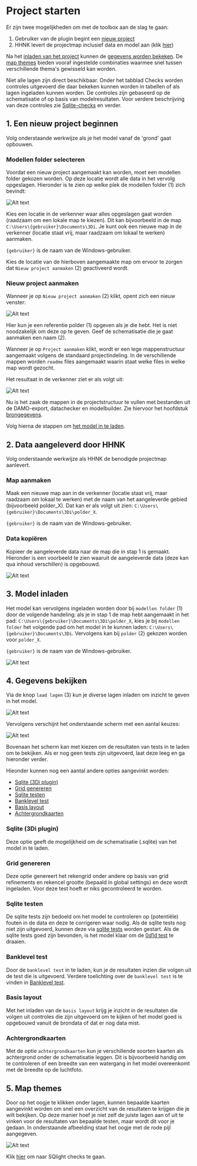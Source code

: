# **Project starten**
Er zijn twee mogelijkheden om met de toolbox aan de slag te gaan:
1. Gebruiker van de plugin begint een [nieuw project](#1-een-nieuw-project-beginnen) 
2. HHNK levert de projectmap inclusief data en model aan (klik [hier](#2-data-aangeleverd-door-hhnk))

Na het [inladen van het project](#3-model-inladen) kunnen de [gegevens worden bekeken](#4-gegevens-bekijken). De [map themes](#5-map-themes) bieden vooraf ingestelde combinaties waarmee snel tussen verschillende thema's gewisseld kan worden.

Niet alle lagen zijn direct beschikbaar. Onder het tabblad Checks worden controles uitgevoerd die daar bekeken kunnen worden in tabellen of als lagen ingeladen kunnen worden. De controles zijn gebaseerd op de schematisatie of op basis van modelresultaten. Voor verdere beschrijving van deze controles zie [Sqlite-checks](c_sqlite_checks.md) en verder.

## **1. Een nieuw project beginnen**
Volg onderstaande werkwijze als je het model vanaf de 'grond' gaat opbouwen.

### Modellen folder selecteren
Voordat een nieuw project aangemaakt kan worden, moet een modellen folder gekozen worden. Op deze locatie wordt alle data in het vervolg opgeslagen. Hieronder is te zien op welke plek de modellen folder (1) zich bevindt:

![Alt text](../../images/4_gebruik_plugin/a_overzicht_plugin/nieuw_project.png)

Kies een locatie in de verkenner waar alles opgeslagen gaat worden (raadzaam om een lokale map te kiezen). Dit kan bijvoorbeeld in de map `C:\Users\{gebruiker}\Documents\3Di`. Je kunt ook een nieuwe map in de verkenner (locatie staat vrij, maar raadzaam om lokaal te werken) aanmaken. 

`{gebruiker}` is de naam van de Windows-gebruiker.

Kies de locatie van de hierboven aangemaakte map om ervoor te zorgen dat ``Nieuw project aanmaken`` (2) geactiveerd wordt. 

### Nieuw project aanmaken
Wanneer je op ``Nieuw project aanmaken`` (2) klikt, opent zich een nieuw venster:

![Alt text](../../images/4_gebruik_plugin/a_overzicht_plugin/nieuw_project_venster.PNG)

Hier kun je een referentie polder (1) opgeven als je die hebt. <!--- TODO Wat doet dit?--> Het is niet noodzakelijk om deze op te geven. Geef de schematisatie die je gaat aanmaken een naam (2). 

Wanneer je op ``Project aanmaken`` klikt, wordt er een lege mappenstructuur aangemaakt volgens de standaard projectindeling. In de verschillende mappen worden ```readme``` files aangemaakt waarin staat welke files in welke map wordt gezocht.

Het resultaat in de verkenner ziet er als volgt uit:

![Alt text](../../images/4_gebruik_plugin/a_overzicht_plugin/nieuw_project_mappenstructuur.PNG)

Nu is het zaak de mappen in de projectstructuur te vullen met bestanden uit de DAMO-export, datachecker en modelbuilder. Zie hiervoor het hoofdstuk [brongegevens](a_brongegevens.md). 

Volg hierna de stappen om [het model in te laden](#3-model-inladen).  

## **2. Data aangeleverd door HHNK**
Volg onderstaande werkwijze als HHNK de benodigde projectmap aanlevert. 

### Map aanmaken 
Maak een nieuwe map aan in de verkenner (locatie staat vrij, maar raadzaam om lokaal te werken) met de naam van het aangeleverde gebied (bijvoorbeeld polder_X). Dat kan er als volgt uit zien: `C:\Users\{gebruiker}\Documents\3Di\polder_X`. 

`{gebruiker}` is de naam van de Windows-gebruiker.

### Data kopiëren 
Kopieer de aangeleverde data naar de map die in stap 1 is gemaakt. Hieronder is een voorbeeld te zien waaruit de aangeleverde data (deze kan qua inhoud verschillen) is opgebouwd.

![Alt text](../../images/4_gebruik_plugin/a_overzicht_plugin/kopieer_data.PNG)

## **3. Model inladen**
Het model kan vervolgens ingeladen worden door bij `modellen folder` (1) door de volgende handeling: als je in stap 1 de map hebt aangemaakt in het pad: `C:\Users\{gebruiker}\Documents\3Di\polder_X`, kies je bij `modellen folder` het volgende pad om het model in te kunnen laden: `C:\Users\{gebruiker}\Documents\3Di`. Vervolgens kan bij `polder` (2) gekozen worden voor `polder_X`. 

`{gebruiker}` is de naam van de Windows-gebruiker.

![Alt text](../../images/4_gebruik_plugin/a_overzicht_plugin/inladen_polder.png)

## **4. Gegevens bekijken**
Via de knop ``laad lagen`` (3) kun je diverse lagen inladen om inzicht te geven in het model.

![Alt text](../../images/4_gebruik_plugin/a_overzicht_plugin/inladen_polder.png)

Vervolgens verschijnt het onderstaande scherm met een aantal keuzes: 

![Alt text](../../images/4_gebruik_plugin/a_overzicht_plugin/inladen_testresultaten.png)

Bovenaan het scherm kan met kiezen om de resultaten van tests in te laden om te bekijken. Als er nog geen tests zijn uitgevoerd, laat deze leeg en ga hieronder verder. 

Hieonder kunnen nog een aantal andere opties aangevinkt worden:
* [Sqlite (3Di plugin)](#sqlite-3di-plugin)
* [Grid genereren](#grid-genereren)
* [Sqlite testen](#sqlite-testen)
* [Banklevel test](#banklevel-test)
* [Basis layout](#basis-layout)
* [Achtergrondkaarten](#achtergrondkaarten)

### Sqlite (3Di plugin)
Deze optie geeft de mogelijkheid om de schematisatie (.sqlite) van het model in te laden.

### Grid genereren
Deze optie genereert het rekengrid onder andere op basis van grid refinements en rekencel grootte (bepaald in global settings) en deze wordt ingeladen. Voor deze test hoeft er niks gecontroleerd te worden.

<!-- Bij het genereren van het grid kan het voorkomen dat er een foutmelding wordt weergegeven dat de .sqlite te oud is. ![Alt text](../../images/4_gebruik_plugin/b_overzicht_plugin/oude_sqlite_foutmelding.png) 
Ga naar [bekende problemen](g_bekende_problemen.md) om de oplossing te bekijken.  <span style="color:yellow"> WE: *@jelle is dit nog zo of wordt er ook automatisch gemigreerd?*</span> -->

### Sqlite testen
De sqlite tests zijn bedoeld om het model te controleren op (potentiële) fouten in de data en deze te corrigeren waar nodig. Als de sqlite tests nog niet zijn uitgevoerd, kunnen deze via [sqlite tests](c_sqlite_checks.md) worden gestart. Als de sqlite tests goed zijn bevonden, is het model klaar om de [0d1d test](g_0d1d_test.md) te draaien. 

### Banklevel test
Door de ``banklevel test`` in te laden, kun je de resultaten inzien die volgen uit de test die is uitgevoerd. Verdere toelichting over de ``banklevel test`` is te vinden in [Banklevel test](h_banklevel_test.md).

### Basis layout
Met het inladen van de ``basis layout`` krijg je inzicht in de resultaten die volgen uit controles die zijn uitgevoerd om te kijken of het model goed is opgebouwd vanuit de brondata of dat er nog data mist.

### Achtergrondkaarten
Met de optie ``achtergrondkaarten`` kun je verschillende soorten kaarten als achtergrond onder de schematisatie leggen. Dit is bijvoorbeeld handig om te controleren of een breedte van een watergang in het model overeenkomt met de breedte op de luchtfoto. 

## **5.  Map themes**
Door op het oogje te klikken onder lagen, kunnen bepaalde kaarten aangevinkt worden om snel een overzicht van de resultaten te krijgen die je wilt bekijken. Op deze manier hoef je niet zelf de juiste lagen aan of uit te vinken voor de resultaten van bepaalde testen, maar wordt dit voor je gedaan. In onderstaande afbeelding staat het oogje met de rode pijl aangegeven.

![Alt text](<../../images/4_gebruik_plugin/a_overzicht_plugin/Afbeelding map themes.png>)

Klik [hier](c_sqlite_checks.md) om naar SQlight checks te gaan. 